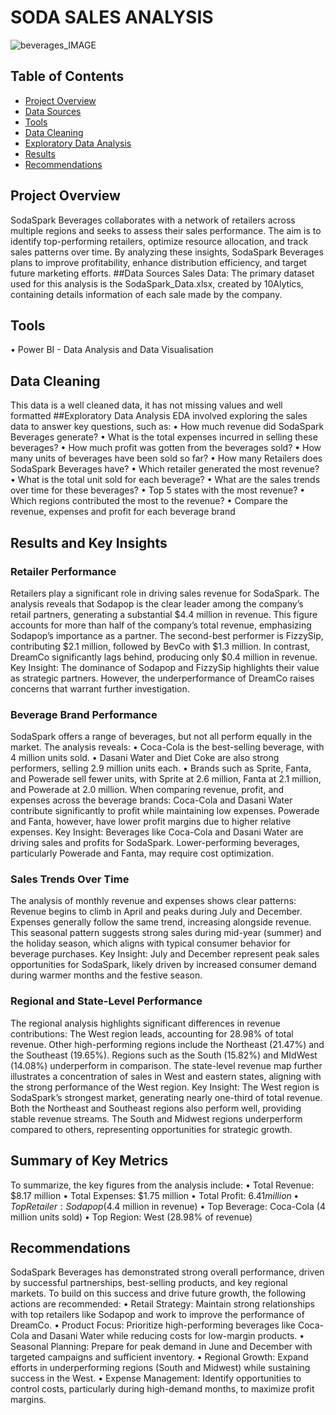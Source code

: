 # SODA SALES ANALYSIS 
![beverages_IMAGE](https://github.com/user-attachments/assets/200569d2-ad00-41b4-9c11-45b3f51db26f)


## Table of Contents
- [Project Overview](#Project-Overiew)
- [Data Sources](#Data-Sources)
- [Tools](#Tools)
- [Data Cleaning](#Data-Cleaning)
- [Exploratory Data Analysis](#Exploratory-Data-Analysis)
- [Results](#Results)
- [Recommendations](#Recommendations)

## Project Overview
SodaSpark Beverages collaborates with a network of retailers across multiple regions and seeks to assess their sales performance. The aim is to identify top-performing retailers, optimize resource allocation, and track sales patterns over time. By analyzing these insights, SodaSpark Beverages plans to improve profitability, enhance distribution efficiency, and target future marketing efforts.
##Data Sources
Sales Data: The primary dataset used for this analysis is the SodaSpark_Data.xlsx,  created by 10Alytics, containing details information of each sale made by the company.

## Tools
•	Power BI - Data Analysis and Data Visualisation

## Data Cleaning 
This data is a well cleaned data, it has not missing values and well formatted
##Exploratory Data Analysis
EDA involved exploring the sales data to answer key questions, such as:
•	How much revenue did SodaSpark Beverages generate?
•	What is the total expenses incurred in selling these beverages?
•	How much profit was gotten from the beverages sold?
•	How many units of beverages have been sold so far?
•	How many Retailers does SodaSpark Beverages have?
•	Which retailer generated the most revenue?
•	What is the total unit sold for each beverage?
•	What are the sales trends over time for these beverages?
•	Top 5 states with the most revenue?
•	Which regions contributed the most to the revenue?
•	Compare the revenue, expenses and profit for each beverage brand

## Results and Key Insights
### Retailer Performance
Retailers play a significant role in driving sales revenue for SodaSpark. The analysis reveals that Sodapop is the clear leader among the company’s retail partners, generating a substantial $4.4 million in revenue. This figure accounts for more than half of the company’s total revenue, emphasizing Sodapop’s importance as a partner. The second-best performer is FizzySip, contributing $2.1 million, followed by BevCo with $1.3 million. In contrast, DreamCo significantly lags behind, producing only $0.4 million in revenue.
Key Insight: The dominance of Sodapop and FizzySip highlights their value as strategic partners. However, the underperformance of DreamCo raises concerns that warrant further investigation.

### Beverage Brand Performance
SodaSpark offers a range of beverages, but not all perform equally in the market. The analysis reveals:
•	Coca-Cola is the best-selling beverage, with 4 million units sold.
•	Dasani Water and Diet Coke are also strong performers, selling 2.9 million units each.
•	Brands such as Sprite, Fanta, and Powerade sell fewer units, with Sprite at 2.6 million, Fanta at 2.1 million, and Powerade at 2.0 million.
When comparing revenue, profit, and expenses across the beverage brands: Coca-Cola and Dasani Water contribute significantly to profit while maintaining low expenses. Powerade and Fanta, however, have lower profit margins due to higher relative expenses.
Key Insight: Beverages like Coca-Cola and Dasani Water are driving sales and profits for SodaSpark. Lower-performing beverages, particularly Powerade and Fanta, may require cost optimization.

### Sales Trends Over Time
The analysis of monthly revenue and expenses shows clear patterns: Revenue begins to climb in April and peaks during July and December. Expenses generally follow the same trend, increasing alongside revenue. This seasonal pattern suggests strong sales during mid-year (summer) and the holiday season, which aligns with typical consumer behavior for beverage purchases.
Key Insight: July and December represent peak sales opportunities for SodaSpark, likely driven by increased consumer demand during warmer months and the festive season.

### Regional and State-Level Performance
The regional analysis highlights significant differences in revenue contributions: The West region leads, accounting for 28.98% of total revenue. Other high-performing regions include the Northeast (21.47%) and the Southeast (19.65%). Regions such as the South (15.82%) and MIdWest (14.08%) underperform in comparison. The state-level revenue map further illustrates a concentration of sales in West and eastern states, aligning with the strong performance of the West region.
Key Insight: The West region is SodaSpark’s strongest market, generating nearly one-third of total revenue. Both the Northeast and Southeast regions also perform well, providing stable revenue streams. The South and Midwest regions underperform compared to others, representing opportunities for strategic growth. 

## Summary of Key Metrics
To summarize, the key figures from the analysis include:
•	Total Revenue: $8.17 million
•	Total Expenses: $1.75 million
•	Total Profit: $6.41 million
•	Top Retailer: Sodapop ($4.4 million in revenue)
•	Top Beverage: Coca-Cola (4 million units sold)
•	Top Region: West (28.98% of revenue)

## Recommendations
SodaSpark Beverages has demonstrated strong overall performance, driven by successful partnerships, best-selling products, and key regional markets. To build on this success and drive future growth, the following actions are recommended:
•	Retail Strategy: Maintain strong relationships with top retailers like Sodapop and work to improve the performance of DreamCo.
•	Product Focus: Prioritize high-performing beverages like Coca-Cola and Dasani Water while reducing costs for low-margin products.
•	Seasonal Planning: Prepare for peak demand in June and December with targeted campaigns and sufficient inventory.
•	Regional Growth: Expand efforts in underperforming regions (South and Midwest) while sustaining success in the West.
•	Expense Management: Identify opportunities to control costs, particularly during high-demand months, to maximize profit margins.



